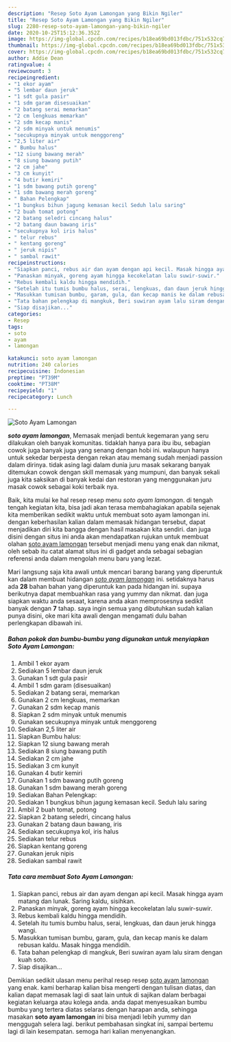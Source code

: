 ```yaml
---
description: "Resep Soto Ayam Lamongan yang Bikin Ngiler"
title: "Resep Soto Ayam Lamongan yang Bikin Ngiler"
slug: 2280-resep-soto-ayam-lamongan-yang-bikin-ngiler
date: 2020-10-25T15:12:36.352Z
image: https://img-global.cpcdn.com/recipes/b18ea69bd013fdbc/751x532cq70/soto-ayam-lamongan-foto-resep-utama.jpg
thumbnail: https://img-global.cpcdn.com/recipes/b18ea69bd013fdbc/751x532cq70/soto-ayam-lamongan-foto-resep-utama.jpg
cover: https://img-global.cpcdn.com/recipes/b18ea69bd013fdbc/751x532cq70/soto-ayam-lamongan-foto-resep-utama.jpg
author: Addie Dean
ratingvalue: 4
reviewcount: 3
recipeingredient:
- "1 ekor ayam"
- "5 lembar daun jeruk"
- "1 sdt gula pasir"
- "1 sdm garam disesuaikan"
- "2 batang serai memarkan"
- "2 cm lengkuas memarkan"
- "2 sdm kecap manis"
- "2 sdm minyak untuk menumis"
- "secukupnya minyak untuk menggoreng"
- "2,5 liter air"
- " Bumbu halus"
- "12 siung bawang merah"
- "8 siung bawang putih"
- "2 cm jahe"
- "3 cm kunyit"
- "4 butir kemiri"
- "1 sdm bawang putih goreng"
- "1 sdm bawang merah goreng"
- " Bahan Pelengkap"
- "1 bungkus bihun jagung kemasan kecil Seduh lalu saring"
- "2 buah tomat potong"
- "2 batang seledri cincang halus"
- "2 batang daun bawang iris"
- "secukupnya kol iris halus"
- " telur rebus"
- " kentang goreng"
- " jeruk nipis"
- " sambal rawit"
recipeinstructions:
- "Siapkan panci, rebus air dan ayam dengan api kecil. Masak hingga ayam matang dan lunak. Saring kaldu, sisihkan."
- "Panaskan minyak, goreng ayam hingga kecokelatan lalu suwir-suwir."
- "Rebus kembali kaldu hingga mendidih."
- "Setelah itu tumis bumbu halus, serai, lengkuas, dan daun jeruk hingga wangi."
- "Masukkan tumisan bumbu, garam, gula, dan kecap manis ke dalam rebusan kaldu. Masak hingga mendidih."
- "Tata bahan pelengkap di mangkuk, Beri suwiran ayam lalu siram dengan kuah soto."
- "Siap disajikan..."
categories:
- Resep
tags:
- soto
- ayam
- lamongan

katakunci: soto ayam lamongan 
nutrition: 240 calories
recipecuisine: Indonesian
preptime: "PT39M"
cooktime: "PT38M"
recipeyield: "1"
recipecategory: Lunch

---
```



![Soto Ayam Lamongan](https://img-global.cpcdn.com/recipes/b18ea69bd013fdbc/751x532cq70/soto-ayam-lamongan-foto-resep-utama.jpg)

<b><i>soto ayam lamongan</i></b>, Memasak menjadi bentuk kegemaran yang seru dilakukan oleh banyak komunitas. tidaklah hanya para ibu ibu, sebagian cowok juga banyak juga yang senang dengan hobi ini. walaupun hanya untuk sekedar berpesta dengan rekan atau memang sudah menjadi passion dalam dirinya. tidak asing lagi dalam dunia juru masak sekarang banyak ditemukan cowok dengan skill memasak yang mumpuni, dan banyak sekali juga kita saksikan di banyak kedai dan restoran yang menggunakan juru masak cowok sebagai koki terbaik nya.



Baik, kita mulai ke hal resep resep menu <i>soto ayam lamongan</i>. di tengah tengah kegiatan kita, bisa jadi akan terasa membahagiakan apabila sejenak kita memberikan sedikit waktu untuk membuat soto ayam lamongan ini. dengan keberhasilan kalian dalam memasak hidangan tersebut, dapat menjadikan diri kita bangga dengan hasil masakan kita sendiri. dan juga disini dengan situs ini anda akan mendapatkan rujukan untuk membuat olahan <u>soto ayam lamongan</u> tersebut menjadi menu yang enak dan nikmat, oleh sebab itu catat alamat situs ini di gadget anda sebagai sebagian referensi anda dalam mengolah menu baru yang lezat.


Mari langsung saja kita awali untuk mencari barang barang yang diperuntuk kan dalam membuat hidangan <u><i>soto ayam lamongan</i></u> ini. setidaknya harus ada <b>28</b> bahan bahan yang diperuntuk kan pada hidangan ini. supaya berikutnya dapat membuahkan rasa yang yummy dan nikmat. dan juga siapkan waktu anda sesaat, karena anda akan memprosesnya sedikit banyak dengan <b>7</b> tahap. saya ingin semua yang dibutuhkan sudah kalian punya disini, oke mari kita awali dengan mengamati dulu bahan perlengkapan dibawah ini.

<!--inarticleads1-->

##### Bahan pokok dan bumbu-bumbu yang digunakan untuk menyiapkan Soto Ayam Lamongan:

1. Ambil 1 ekor ayam
1. Sediakan 5 lembar daun jeruk
1. Gunakan 1 sdt gula pasir
1. Ambil 1 sdm garam (disesuaikan)
1. Sediakan 2 batang serai, memarkan
1. Gunakan 2 cm lengkuas, memarkan
1. Gunakan 2 sdm kecap manis
1. Siapkan 2 sdm minyak untuk menumis
1. Gunakan secukupnya minyak untuk menggoreng
1. Sediakan 2,5 liter air
1. Siapkan  Bumbu halus:
1. Siapkan 12 siung bawang merah
1. Sediakan 8 siung bawang putih
1. Sediakan 2 cm jahe
1. Sediakan 3 cm kunyit
1. Gunakan 4 butir kemiri
1. Gunakan 1 sdm bawang putih goreng
1. Gunakan 1 sdm bawang merah goreng
1. Sediakan  Bahan Pelengkap:
1. Sediakan 1 bungkus bihun jagung kemasan kecil. Seduh lalu saring
1. Ambil 2 buah tomat, potong
1. Siapkan 2 batang seledri, cincang halus
1. Gunakan 2 batang daun bawang, iris
1. Sediakan secukupnya kol, iris halus
1. Sediakan  telur rebus
1. Siapkan  kentang goreng
1. Gunakan  jeruk nipis
1. Sediakan  sambal rawit




<!--inarticleads2-->

##### Tata cara membuat Soto Ayam Lamongan:

1. Siapkan panci, rebus air dan ayam dengan api kecil. Masak hingga ayam matang dan lunak. Saring kaldu, sisihkan.
1. Panaskan minyak, goreng ayam hingga kecokelatan lalu suwir-suwir.
1. Rebus kembali kaldu hingga mendidih.
1. Setelah itu tumis bumbu halus, serai, lengkuas, dan daun jeruk hingga wangi.
1. Masukkan tumisan bumbu, garam, gula, dan kecap manis ke dalam rebusan kaldu. Masak hingga mendidih.
1. Tata bahan pelengkap di mangkuk, Beri suwiran ayam lalu siram dengan kuah soto.
1. Siap disajikan...




Demikian sedikit ulasan menu perihal resep resep <u>soto ayam lamongan</u> yang enak. kami berharap kalian bisa mengerti dengan tulisan diatas, dan kalian dapat memasak lagi di saat lain untuk di sajikan dalam berbagai kegiatan keluarga atau kolega anda. anda dapat menyesuaikan bumbu bumbu yang tertera diatas selaras dengan harapan anda, sehingga masakan <b>soto ayam lamongan</b> ini bisa menjadi lebih yummy dan menggugah selera lagi. berikut pembahasan singkat ini, sampai bertemu lagi di lain kesempatan. semoga hari kalian menyenangkan.
